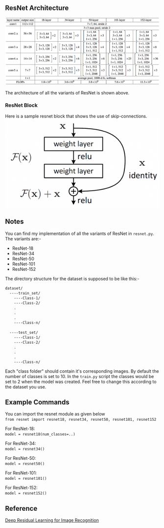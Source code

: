 ## ResNet Architecture

<img src = 'misc/resnet-architectures-34-101.png'>  

The architecture of all the variants of ResNet is shown above.  


### ResNet Block
Here is a sample resnet block that shows the use of skip-connections.  
<img src = 'misc/resnet-block.png'>  

## Notes
You can find my implementation of all the variants of ResNet in `resnet.py`.
The variants are:-
- ResNet-18
- ResNet-34
- ResNet-50
- ResNet-101
- ResNet-152  

The directory structure for the dataset is supposed to be like this:-
```
dataset/
  ----train_set/
    ----Class-1/
    ----Class-2/
    .
    .
    .
    ----Class-n/
    
  ----test_set/
    ----Class-1/
    ----Class-2/
    .
    .
    .
    ----Class-n/
```

Each "class folder" should contain it's corresponding images. 
By default the number of classes is set to 10. In the `train.py` script the classes would be set to 2 when the model was created. Feel free to change this according to the dataset you use.  

## Example Commands

You can import the resnet module as given below  
`from resnet import resnet18, resnet34, resnet50, resnet101, resnet152`  

For ResNet-18:  
`model = resnet18(num_classes=..)`  
  
For ResNet-34:  
`model = resnet34()`  
  
For ResNet-50:  
`model = resnet50()`  
  
For ResNet-101:  
`model = resnet101()`  
  
For ResNet-152:  
`model = resnet152()`  
  
  
## Reference
[Deep Residual Learning for Image Recognition](https://arxiv.org/abs/1512.03385)
